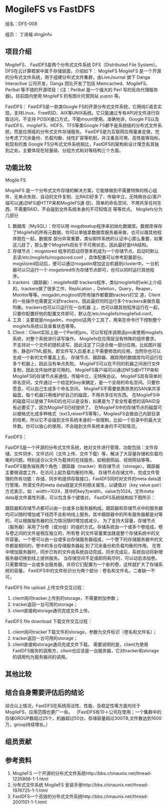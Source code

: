 #  MogileFS vs FastDFS #

  组名：DFS-008   

  组员：
        丁进福 dingjinfu
   




## 项目介绍 ##
MogileFS、 FastDFS是两个分布式文件系统 DFS（Distributed File System）。DFS在云计算框架中属于存储层面，介绍如下：
MogileFS
MogileFS 是一个开源的分布式文件系统，用于组建分布式文件集群，由LiveJournal 旗下 Danga Interactive 公司开发，Danga 团队开发了包括 Memcached、MogileFS、Perlbal 等不错的开源项目：(注：Perlbal 是一个强大的 Perl 写的反向代理服务器)。目前国内使用 MogileFS 的有图片托管网站 yupoo 等。

FastDFS：
FastDFS是一款类Google FS的开源分布式文件系统，它用纯C语言实现，支持Linux、FreeBSD、AIX等UNIX系统。它只能通过专有API对文件进行存取访问，不支持 POSIX接口方式，不能mount使用。准确地讲，Google FS以及FastDFS、mogileFS、HDFS、TFS等类Google FS都不是系统级的分布式文件系统，而是应用级的分布式文件存储服务。
FastDFS是为互联网应用量身定做，充分考虑了冗余备份、负载均衡、线性扩容等机制，并注重高可用、高性能等指标。和现有的类 Google FS分布式文件系统相比，FastDFS的架构和设计理念有其独到之处，主要体现在轻量级、分组方式和对等结构三个方面。


## 功能比较 ##

   Mogile FS
   
MogileFS 是一个分布式文件存储的解决方案，它能够做到不需要特殊的核心组件、无单点失败、自动的文件复制、比RAID好多了、传输中立，无特殊协议(客户端可以通过NFS或HTTP来和MogileFS通 信)、简单的命名空间、不用共享任何东西、不需要RAID、不会碰到文件系统本身的不可知情况 等等优点。
 Mogilefs分为几部分
1. 数据库（MySQL）：你可以用 mogdbsetup程序来初始化数据库。数据库保存了Mogilefs的所有元数据，你可以单独拿数据库服务器来做，也可以跟其他程序跑在一起，数据库 部分非常重要，类似邮件系统的认证中心那么重要，如果这儿挂了，那么整个Mogilefs将处于不可用状态。因此最好是HA结构。
2. 存储节点：mogstored 程序的启动将使本机成为一个存储节点。启动时默认去读/etc/mogilefs/mogstored.conf ，具体配置可以参考配置部分。mogstored启动后，便可以通过mogadm增加这台机器到cluster中。一台机器可以只运行一个 mogstored作为存储节点即可，也可以同时运行其他程序。
3. trackers（跟踪器）：mogilefsd即 trackers程序，类似mogilefs的wiki上介绍的，trackers做了很多工作，Replication ，Deletion，Query，Reaper，Monitor等等。mogadm,mogtool的所有操作都要跟trackers打交 道，Client的一些操作也需要定义好trackers，因此最好同时运行多个trackers来做负载均衡。trackers也可以只运行在一台机器 上，也可以跟其他程序运行在一起，只要你配置好他的配置文件即可，默认在/etc/mogilefs/mogilefsd.conf。
4. 工具：主要就是mogadm，mogtool这两个工具了，用来在命令行下控制整个mogilefs系统以及查看状态等等。
5. Client：Client实际上是一个Perl的pm，可以写程序调用该pm来使用mogilefs系统，对整个系统进行读写操作。
Mogilefs在应用层没有特殊的组件要求。不支持对一个文件的随机读写，因此注定了只适合做一部分应用。比如图片服务，静态HTML服务。即文件写入后基本上不需要修改的应用，当然你也可以生成一个新的文件覆盖上去。
存储节点、跟踪器、跟踪用的数据库均可运行在多个机器上，因此没有单点失败。
MogileFS可以在不同的机器之间进行文件复制，因此文件始终是可用的。
MogileFS客户端可以通过NFS或HTTP来和MogileFS的存储节点来通信，传输中立，无特殊协议。
MogileFS具有简单的命名空间，文件通过一个给定的key来确定，是一个全局的命名空间。只要你愿意，可以自己生成多个命名空间。
MogileFS不需要依靠昂贵的SAN来共享磁盘，每个机器只用维护好自己的磁盘，不用共享任何东西。 
在MogileFS中的磁盘可以是做了RAID的也可以是没有，如果是为了安全性着想的话RAID没有必要买了，因为MogileFS已经提供了。
在MogileFS中的存储节点的磁盘可以被格式化成多种格式（ext3,reiserFS等等）。MogilesFS会做自己内部目录的哈希，所以它不会碰到文件系统本身的一些限制，比如一个目录中的最大文件数。你可以放心的使用，不会碰到文件系统本身的不可知情况。

FastDFS：

FastDFS是一个开源的分布式文件系统，她对文件进行管理，功能包括：文件存储、文件同步、文件访问（文件上传、文件下载）等，解决了大容量存储和负载均衡的问题。特别适合以文件为载体的在线服务，如相册网站、视频网站等等。
FastDFS服务端有两个角色：跟踪器（tracker）和存储节点（storage）。跟踪器主要做调度工作，在访问上起负载均衡的作用。
存储节点存储文件，完成文件管理的所有功能：存储、同步和提供存取接口，FastDFS同时对文件的meta data进行管理。所谓文件的meta data就是文件的相关属性，以键值对（key value pair）方式表示，如：width=1024，其中的key为width，value为1024。文件meta data是文件属性列表，可以包含多个键值对。
FastDFS系统结构如下图所示：
 

跟踪器和存储节点都可以由一台或多台服务器构成。跟踪器和存储节点中的服务器均可以随时增加或下线而不会影响线上服务。其中跟踪器中的所有服务器都是对等的，可以根据服务器的压力情况随时增加或减少。
为了支持大容量，存储节点（服务器）采用了分卷（或分组）的组织方式。存储系统由一个或多个卷组成，卷与卷之间的文件是相互独立的，所有卷 的文件容量累加就是整个存储系统中的文件容量。一个卷可以由一台或多台存储服务器组成，一个卷下的存储服务器中的文件都是相同的，卷中的多台存储服务器起 到了冗余备份和负载均衡的作用。
在卷中增加服务器时，同步已有的文件由系统自动完成，同步完成后，系统自动将新增服务器切换到线上提供服务。
当存储空间不足或即将耗尽时，可以动态添加卷。只需要增加一台或多台服务器，并将它们配置为一个新的卷，这样就扩大了存储系统的容量。
FastDFS中的文件标识分为两个部分：卷名和文件名，二者缺一不可。
 
FastDFS file upload
上传文件交互过程：
1. client询问tracker上传到的storage，不需要附加参数；
2. tracker返回一台可用的storage；
3. client直接和storage通讯完成文件上传。 
 
FastDFS file download
下载文件交互过程：
1. client询问tracker下载文件的storage，参数为文件标识（卷名和文件名）；
2. tracker返回一台可用的storage；
3. client直接和storage通讯完成文件下载。
需要说明的是，client为使用FastDFS服务的调用方，client也应该是一台服务器，它对tracker和storage的调用均为服务器间的调用。

## 其他比较 ##
  
  

## 结合自身需要评估后的结论 ##

综合以上情况，FastDFS在系统简洁性、性能、及稳定性等方面均优于MogileFS，应用范围也更广一些。
（FastDFS有10＋公司在使用；一个集群中的存储GROUP数超过25个，机器超过50台，存储容量超过300TB,文件数达到1600万，group持续增长。）


## 组员贡献 ##


## 参考资料 ##


1.	MogileFS 一个开源的分布式文件系统http://bbs.chinaunix.net/thread-1235868-1-1.html
2.	分布式文件系统 MogileFS 安装手册http://bbs.chinaunix.net/thread-1976725-1-1.html
3.	FastDFS一个高效的分布式文件系统http://bbs.chinaunix.net/thread-2001101-1-1.html


